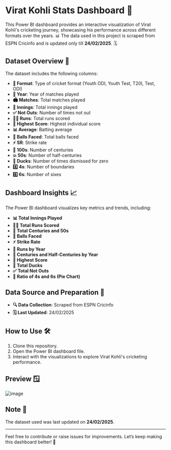 # Virat Kohli Stats Dashboard 🏏

This Power BI dashboard provides an interactive visualization of Virat Kohli's cricketing journey, showcasing his performance across different formats over the years. 📊 The data used in this project is scraped from ESPN Cricinfo and is updated only till **24/02/2025**. 🗓️

## Dataset Overview 📝
The dataset includes the following columns:

- **🏏 Format**: Type of cricket format (Youth ODI, Youth Test, T20I, Test, ODI)
- **📅 Year**: Year of matches played
- **🏟️ Matches**: Total matches played
- **🏏 Innings**: Total innings played
- **✅ Not Outs**: Number of times not out
- **🏃‍♂️ Runs**: Total runs scored
- **🌟 Highest Score**: Highest individual score
- **📊 Average**: Batting average
- **🎾 Balls Faced**: Total balls faced
- **⚡ SR**: Strike rate
- **💯 100s**: Number of centuries
- **💥 50s**: Number of half-centuries
- **🦆 Ducks**: Number of times dismissed for zero
- **4️⃣ 4s**: Number of boundaries
- **6️⃣ 6s**: Number of sixes

## Dashboard Insights 📈
The Power BI dashboard visualizes key metrics and trends, including:

- **📊 Total Innings Played**
- **🏃‍♂️ Total Runs Scored**
- **💯 Total Centuries and 50s**
- **🎾 Balls Faced**
- **⚡ Strike Rate**
- **📆 Runs by Year**
- **📆 Centuries and Half-Centuries by Year**
- **🌟 Highest Score**
- **🦆 Total Ducks**
- **✅ Total Not Outs**
- **🥧 Ratio of 4s and 6s (Pie Chart)**

## Data Source and Preparation 🧹
- **🔍 Data Collection**: Scraped from ESPN Cricinfo
- **🗓️ Last Updated**: 24/02/2025

## How to Use 🛠️
1. Clone this repository.
2. Open the Power BI dashboard file.
3. Interact with the visualizations to explore Virat Kohli's cricketing performance.

## Preview 🪟
![image](https://github.com/user-attachments/assets/fb8c7374-bb56-41b4-a645-7d825dfe37d2)

## Note 📝
The dataset used was last updated on **24/02/2025**.

---

Feel free to contribute or raise issues for improvements. Let’s keep making this dashboard better! 🌟

